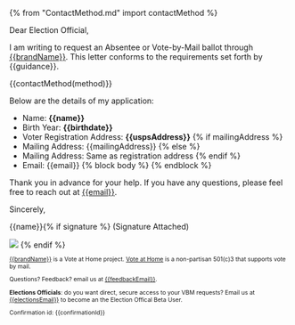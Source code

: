 {% from "ContactMethod.md" import contactMethod %}

Dear Election Official,

I am writing to request an Absentee or Vote-by-Mail ballot through [{{brandName}}]({{brandUrl}}).  This letter conforms to the requirements set forth by {{guidance}}.

{{contactMethod(method)}}

Below are the details of my application:

- Name: **{{name}}**
- Birth Year: **{{birthdate}}**
- Voter Registration Address: **{{uspsAddress}}**
{% if mailingAddress %}
- Mailing Address: {{mailingAddress}}
{% else %}
- Mailing Address: Same as registration address
{% endif %}
- Email: {{email}}
{% block body %}
{% endblock %}

Thank you in advance for your help.  If you have any questions, please feel free to reach out at [{{email}}](mailto:{{email}}).

Sincerely,

{{name}}{% if signature %} (Signature Attached)

<img src='{{signature}}'/>
{% endif %}

<font style='font-size:75%;'>

[{{brandName}}]({{brandUrl}}) is a Vote at Home project.
[Vote at Home](https://voteathome.org/) is a non-partisan 501(c)3 that supports vote by mail.

Questions? Feedback? email us at [{{feedbackEmail}}](mailto:{{feedbackEmail}}).

**Elections Officials**: do you want direct, secure access to your VBM requests?  Email us at [{{electionsEmail}}](mailto:{{electionsEmail}}) to become an the Election Offical Beta User.

Confirmation id: {{confirmationId}}

</font>
